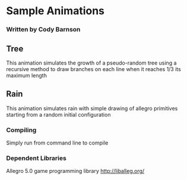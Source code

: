# Sample Animations

### Written by Cody Barnson

## **Tree**
This animation simulates the growth of a pseudo-random tree using a 
recursive method to draw branches on each line when it reaches 1/3 its
maximum length

## **Rain**
This animation simulates rain with simple drawing of allegro primitives
starting from a random initial configuration

### Compiling
Simply run <make> from command line to compile

### Dependent Libraries
Allegro 5.0 game programming library
http://liballeg.org/
